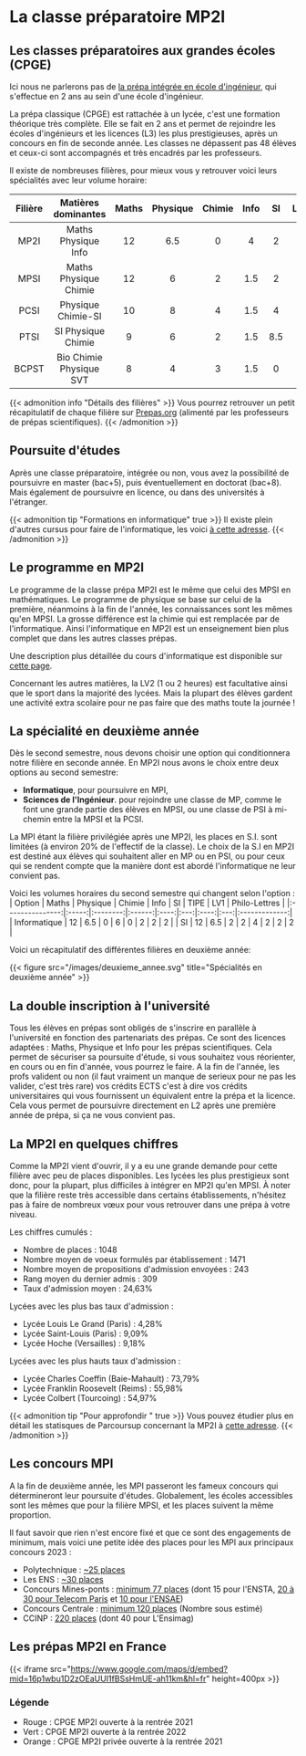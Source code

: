 # La classe préparatoire MP2I


## Les classes préparatoires aux grandes écoles (CPGE)

Ici nous ne parlerons pas de [la prépa intégrée en école d'ingénieur](https://www.onisep.fr/Choisir-mes-etudes/Apres-le-bac/Principaux-domaines-d-etudes/Les-ecoles-d-ingenieurs/Les-prepas-integrees-en-ecole-d-ingenieurs), qui s'effectue en 2 ans au sein d'une école d'ingénieur.

La prépa classique (CPGE) est rattachée à un lycée, c'est une formation théorique très complète. Elle se fait en 2 ans et permet de rejoindre les écoles d'ingénieurs et les licences (L3) les plus prestigieuses, après un concours en fin de seconde année.
Les classes ne dépassent pas 48 élèves et ceux-ci sont accompagnés et très encadrés par les professeurs.

Il existe de nombreuses filières, pour mieux vous y retrouver voici leurs spécialités avec leur volume horaire:

| Filière  |   Matières dominantes   | Maths | Physique | Chimie | Info     |  SI      | LV1 | Philo-Lettres | SVT |
|:--------:|:-----------------------:|:-----:|:--------:|:------:|:-------:|:---------:|:---:|:--------------:|:---:|
|   MP2I   |   Maths Physique Info   |  12   |    6.5   |    0   |  4      |   2       |  2  |        2       |  0  |
|   MPSI   | Maths Physique Chimie   |  12   |     6    |    2   | 1.5     |   2       |  2  |        2       |  0  |
|   PCSI   |   Physique Chimie-SI    |  10   |     8    |    4   | 1.5     |   4       |  2  |        2       |  0  |
|   PTSI   |   SI Physique Chimie    |   9   |     6    |    2   | 1.5     | 8.5       |  2  |        2       |  0  |
|   BCPST  | Bio Chimie Physique SVT |   8   |     4    |    3   | 1.5     |   0       |  2  |        2       |  8  |

{{< admonition info "Détails des filières" >}}
Vous pourrez retrouver un petit récapitulatif de chaque filière sur [Prepas.org](https://prepas.org/index.php?rubrique=41) (alimenté par les professeurs de prépas scientifiques).
{{< /admonition >}}

## Poursuite d'études

Après une classe préparatoire, intégrée ou non, vous avez la possibilité de
poursuivre en master (bac+5), puis éventuellement en doctorat (bac+8). Mais également de poursuivre en licence, ou dans des universités à l'étranger.

{{< admonition tip "Formations en informatique" true >}}
Il existe plein d'autres cursus pour faire de l'informatique, les voici [à cette adresse](https://cien.gouv.mc/content/download/430778/4871791/file/Les%20Fili%C3%A8res%20de%20l%27informatique%202021.pdf).
{{< /admonition >}}

## Le programme en MP2I

Le programme de la classe prépa MP2I est le même que celui des MPSI en mathématiques. Le programme de physique se base sur celui de la première, néanmoins à la fin de l'année, les connaissances sont les mêmes qu'en MPSI. La grosse différence est la chimie qui est remplacée par de l'informatique. Ainsi l'informatique en MP2I est un enseignement bien plus complet que dans les autres classes prépas.

Une description plus détaillée du cours d'informatique est disponible sur [cette page](/informatique).

Concernant les autres matières, la LV2 (1 ou 2 heures) est facultative ainsi que le sport dans la majorité des lycées.
Mais la plupart des élèves gardent une activité extra scolaire pour ne pas faire que des maths toute la journée !

## La spécialité en deuxième année

Dès le second semestre, nous devons choisir une option qui conditionnera notre filière en seconde année.
En MP2I nous avons le choix entre deux options au second semestre:

- **Informatique**, pour poursuivre en MPI,
- **Sciences de l'Ingénieur**. pour rejoindre une classe de MP, comme le font une grande partie des élèves en MPSI, ou une classe de PSI à mi-chemin entre la MPSI et la PCSI.

La MPI étant la filière privilégiée après une MP2I, les places en S.I. sont limitées (à environ 20% de l'effectif de la classe).
Le choix de la S.I en MP2I est destiné aux élèves qui souhaitent aller en MP ou en PSI, ou pour ceux qui se rendent compte que la manière dont est abordé l'informatique ne leur convient pas.

Voici les volumes horaires du second semestre qui changent selon l'option :
| Option          | Maths | Physique | Chimie | Info |  SI | TIPE | LV1 | Philo-Lettres |
|:---------------:|:-----:|:--------:|:------:|:----:|:---:|:----:|:---:|:-------------:|
|   Informatique  |  12   |    6.5   |    0   |   6  |  0  |   2  |  2  |       2       |
|   SI            |  12   |     6.5  |    2   |   2  |  4  |   2  |  2  |       2       |

Voici un récapitulatif des différentes filières en deuxième année:

{{< figure src="/images/deuxieme_annee.svg" title="Spécialités en deuxième année" >}}

## La double inscription à l'université

Tous les élèves en prépas sont obligés de s'inscrire en parallèle à l'université en fonction des partenariats des prépas. Ce sont des licences adaptées : Maths, Physique et Info pour les prépas scientifiques. Cela permet de sécuriser sa poursuite d'étude, si vous souhaitez vous réorienter, en cours ou en fin d'année, vous pourrez le faire. A la fin de l'année, les profs valident ou non (il faut vraiment un manque de serieux pour ne pas les valider, c'est très rare) vos crédits ECTS c'est à dire vos crédits universitaires qui vous fournissent un équivalent entre la prépa et la licence. Cela vous permet de poursuivre directement en L2 après une première année de prépa, si ça ne vous convient pas.

## La MP2I en quelques chiffres

Comme la MP2I vient d'ouvrir, il y a eu une grande demande pour cette filière avec peu de places disponibles.
Les lycées les plus prestigieux sont donc, pour la plupart, plus difficiles à intégrer en MP2I qu'en MPSI.
À noter que la filière reste très accessible dans certains établissements, n'hésitez pas à faire de nombreux vœux pour vous retrouver dans une prépa à votre niveau.

Les chiffres cumulés :

- Nombre de places : 1048
- Nombre moyen de voeux formulés par établissement : 1471
- Nombre moyen de propositions d'admission envoyées : 243
- Rang moyen du dernier admis : 309
- Taux d'admission moyen : 24,63%

Lycées avec les plus bas taux d'admission :

- Lycée Louis Le Grand (Paris) : 4,28%
- Lycée Saint-Louis (Paris) : 9,09%
- Lycée Hoche (Versailles) : 9,18%

Lycées avec les plus hauts taux d'admission :

- Lycée Charles Coeffin (Baie-Mahault) : 73,79%
- Lycée Franklin Roosevelt (Reims) : 55,98%
- Lycée Colbert (Tourcoing) : 54,97%

{{< admonition tip "Pour approfondir " true >}}
Vous pouvez étudier plus en détail les statisques de Parcoursup concernant la MP2I à [cette adresse](https://colab.research.google.com/drive/1CaLyq1azazLa3682fGXkIn8g3O-qlqdO#scrollTo=IuZEl7m7LYUV).
{{< /admonition >}}

## Les concours MPI

A la fin de deuxième année, les MPI passeront les fameux concours qui détermineront leur poursuite d'études. Globalement, les écoles accessibles sont les mêmes que pour la filière MPSI, et les places suivent la même proportion.

Il faut savoir que rien n'est encore fixé et que ce sont des engagements de minimum, mais voici une petite idée des places pour les MPI aux principaux concours 2023 :

- Polytechnique : [~25 places](https://www.ip-paris.fr/actualites/les-5-ecoles-de-linstitut-polytechnique-de-paris-accueilleront-les-eleves-de-la-nouvelle-filiere-mpi)
- Les ENS : [~30 places](https://www.ens.psl.eu/actualites/des-2023-le-concours-d-entree-aux-ens-ouvrira-aux-etudiants-issus-des-cpge-mp2impi)
- Concours Mines-ponts : [minimum 77 places](https://www.concoursminesponts.fr/resources/pre%CC%81-Notice-MPI-2023-V1.0.pdf) (dont 15 pour l'ENSTA, [20 à 30 pour Telecom Paris](https://www.telecom-paris.fr/fr/ingenieur/comment-integrer/admission-post-prepa) et [10 pour l'ENSAE](https://www.ensae.fr/formation/cycle-ingenieur/admission/ccmp/))
- Concours Centrale : [minimum 120 places](https://www.centralesupelec.fr/sites/default/files/mpi_centralesupelec_decembre_2021.pdf) (Nombre sous estimé)
- CCINP : [220 places](https://www.concours-commun-inp.fr/fr/les-ecoles/les-places-dans-les-ecoles/places-mpi.html) (dont 40 pour L'Ensimag)

## Les prépas MP2I en France

{{< iframe src="https://www.google.com/maps/d/embed?mid=16p1wbu1D2zOEaUUI1fBSsHmUE-ah11km&hl=fr" height=400px >}}

### Légende

- Rouge : CPGE MP2I ouverte à la rentrée 2021
- Vert :  CPGE MP2I ouverte à la rentrée 2022
- Orange : CPGE MP2I privée ouverte à la rentrée 2021


